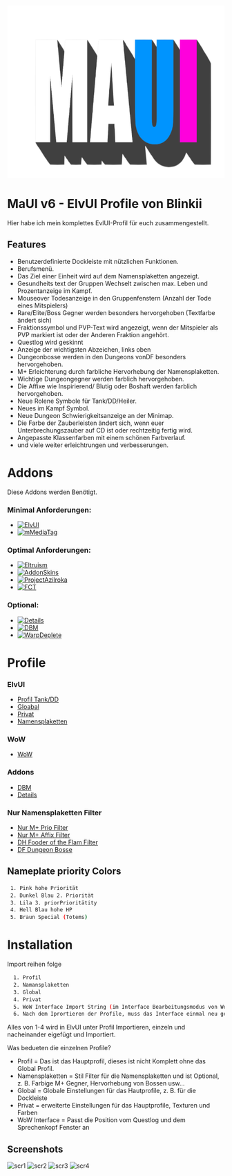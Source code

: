 <p align="center">
  <img width="800" height="400" src="https://github.com/mBlinkii/MaUI-ElvUI-Profile-Strings/blob/main/mauilogo.png">
</p>

# MaUI v6 - ElvUI Profile von Blinkii

Hier habe ich mein komplettes EvlUI-Profil für euch zusammengestellt.

## Features
 - Benutzerdefinierte Dockleiste mit nützlichen Funktionen.
 - Berufsmenü.
 - Das Ziel einer Einheit wird auf dem Namensplaketten angezeigt.
 - Gesundheits text der Gruppen Wechselt zwischen max. Leben und Prozentanzeige im Kampf.
 - Mouseover Todesanzeige in den Gruppenfenstern (Anzahl der Tode eines Mitspielers)
 - Rare/Elite/Boss Gegner werden besonders hervorgehoben (Textfarbe ändert sich)
 - Fraktionssymbol und PVP-Text wird angezeigt, wenn der Mitspieler als PVP markiert ist oder der Anderen Fraktion angehört.
 - Questlog wird geskinnt
 - Anzeige der wichtigsten Abzeichen, links oben
 - Dungeonbosse werden in den Dungeons vonDF besonders hervorgehoben.
 - M+ Erleichterung durch farbliche Hervorhebung der Namensplaketten.
 - Wichtige Dungeongegner werden farblich hervorgehoben.
 - Die Affixe wie Inspirierend/ Blutig oder Boshaft werden farblich hervorgehoben.
 - Neue Rolene Symbole für Tank/DD/Heiler.
 - Neues im Kampf Symbol.
 - Neue Dungeon Schwierigkeitsanzeige an der Minimap.
 - Die Farbe der Zauberleisten ändert sich, wenn euer Unterbrechungszauber auf CD ist oder rechtzeitig fertig wird.
 - Angepasste Klassenfarben mit einem schönen Farbverlauf.
 - und viele weiter erleichtrungen und verbesserungen.

# Addons

Diese Addons werden Benötigt.

### Minimal Anforderungen:
 - [![ElvUI](https://img.shields.io/badge/Addon-ElvUI-orange)](https://www.tukui.org/download.php?ui=elvui)
 - [![mMediaTag](https://img.shields.io/badge/Addon-mMediaTag-blueviolet)](https://www.curseforge.com/wow/addons/elvui_mmediatag)

### Optimal Anforderungen:
 - [![Eltruism](https://img.shields.io/badge/Addon-Eltruism-blue)](https://www.curseforge.com/wow/addons/elvui-eltruism)
 - [![AddonSkins](https://img.shields.io/badge/Addon-AddonSkins-blue)](https://www.curseforge.com/wow/addons/addonskins)
 - [![ProjectAzilroka](https://img.shields.io/badge/Addon-ProjectAzilroka-blue)](https://www.curseforge.com/wow/addons/projectazilroka)
 - [![FCT](https://img.shields.io/badge/Addon-FCT-red)](https://www.tukui.org/addons.php?id=137)

### Optional:
 - [![Details](https://img.shields.io/badge/Addon-Details-lightgrey)](https://www.curseforge.com/wow/addons/details)
 - [![DBM](https://img.shields.io/badge/Addon-DBM-brightgreen)](https://www.curseforge.com/wow/addons/deadly-boss-mods)
 - [![WarpDeplete](https://img.shields.io/badge/Addon-WarpDeplete-red)](https://www.curseforge.com/wow/addons/warpdeplete)

# Profile

### ElvUI
 - [Profil Tank/DD](https://github.com/mBlinkii/MaUI-ElvUI-Profile-Strings/blob/main/v6%20Retail/MaUI%20v6%20TANK-DD.txt)
 - [Gloabal](https://github.com/mBlinkii/MaUI-ElvUI-Profile-Strings/blob/main/v6%20Retail/MaUI%20v6%20Global.txt)
 - [Privat](https://github.com/mBlinkii/MaUI-ElvUI-Profile-Strings/blob/main/v6%20Retail/MaUI%20v6%20Private.txt)
 - [Namensplaketten](https://github.com/mBlinkii/MaUI-ElvUI-Profile-Strings/blob/main/v6%20Retail/MaUI%20v6%20Nameplate%20Filter.txt)

### WoW
 - [WoW](https://github.com/mBlinkii/MaUI-ElvUI-Profile-Strings/blob/main/v6%20Retail/MaUI%20Blizz.txt)

### Addons
 - [DBM](https://github.com/mBlinkii/MaUI-ElvUI-Profile-Strings/blob/main/v6%20Retail/DBM.txt)
 - [Details](https://github.com/mBlinkii/MaUI-ElvUI-Profile-Strings/blob/main/v6%20Retail/Details.txt)

### Nur Namensplaketten Filter
 - [Nur M+ Prio Filter](https://github.com/mBlinkii/MaUI-ElvUI-Profile-Strings/blob/main/v6%20Retail/M%2B%20Filter%20for%20NP/M%2B%20Prio%20Namplate%20Filter.txt)
 - [Nur M+ Affix Filter](https://github.com/mBlinkii/MaUI-ElvUI-Profile-Strings/blob/main/v6%20Retail/M%2B%20Filter%20for%20NP/M%2B%20Affix%20Filter.txt)
 - [DH Fooder of the Flam Filter](https://github.com/mBlinkii/MaUI-ElvUI-Profile-Strings/blob/main/v6%20Retail/M%2B%20Filter%20for%20NP/DH%20Fooder%20of%20the%20Flame.txt)
 - [DF Dungeon Bosse](https://github.com/mBlinkii/MaUI-ElvUI-Profile-Strings/blob/main/v6%20Retail/M%2B%20Filter%20for%20NP/DF%20Dungeon%20Bosses.txt)

## Nameplate priority Colors
```bash
 1. Pink hohe Priorität
 2. Dunkel Blau 2. Priorität
 3. Lila 3. priorPrioritätity
 4. Hell Blau hohe HP
 5. Braun Special (Totems)
```

# Installation
Import reihen folge

```bash
  1. Profil
  2. Namansplaketten
  3. Global
  4. Privat
  5. WoW Interface Import String (im Interface Bearbeitungsmodus von WoW Importieren)
  6. Nach dem Iprortieren der Profile, muss das Interface einmal neu geladen werden, dazu muss einfach /rl im Chat eingegeben werden.
```

Alles von 1-4 wird in ElvUI unter Profil Importieren, einzeln und nacheinander eigefügt und Importiert.

Was bedueten die einzelnen Profile?
- Profil = Das ist das Hauptprofil, dieses ist nicht Komplett ohne das Global Profil.
- Namensplaketten = Stil Filter für die Namensplaketten und ist Optional, z. B. Farbige M+ Gegner, Hervorhebung von Bossen usw...
- Global = Globale Einstellungen für das Hautprofile, z. B. für die Dockleiste
- Privat = erweiterte Einstellungen für das Hauptprofile, Texturen und Farben
- WoW Interface = Passt die Position vom Questlog und dem Sprechenkopf Fenster an

## Screenshots
![scr1](https://github.com/mBlinkii/MaUI-ElvUI-Profile-Strings/blob/main/Screenshots/2023-01-18%20(2).png)
![scr2](https://github.com/mBlinkii/MaUI-ElvUI-Profile-Strings/blob/main/Screenshots/2023-01-22%20(1).png)
![scr3](https://github.com/mBlinkii/MaUI-ElvUI-Profile-Strings/blob/main/Screenshots/2023-01-22%20(4).png)
![scr4](https://github.com/mBlinkii/MaUI-ElvUI-Profile-Strings/blob/main/Screenshots/2023-01-22%20(6).png)
